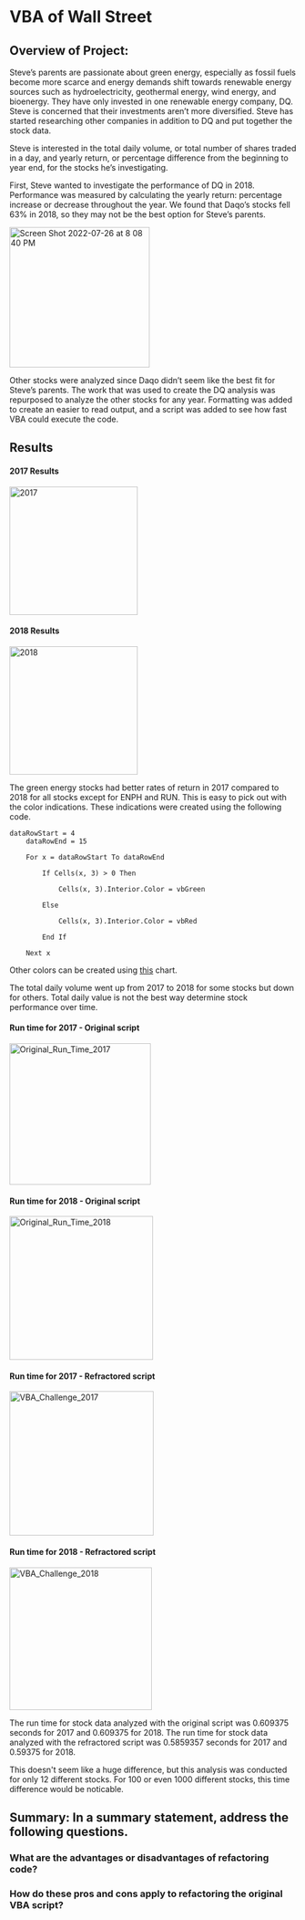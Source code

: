 # VBA of Wall Street

## Overview of Project:
Steve’s parents are passionate about green energy, especially as fossil fuels become more scarce and energy demands shift towards renewable energy sources such as hydroelectricity, geothermal energy, wind energy, and bioenergy. They have only invested in one renewable energy company, DQ. Steve is concerned that their investments aren’t more diversified. Steve has started researching other companies in addition to DQ and put together the stock data.

Steve is interested in the total daily volume, or total number of shares traded in a day, and yearly return, or percentage difference from the beginning to year end, for the stocks he’s investigating.

First, Steve wanted to investigate the performance of DQ in 2018. Performance was measured by calculating the yearly return: percentage increase or decrease throughout the year. We found that Daqo’s stocks fell 63% in 2018, so they may not be the best option for Steve’s parents.

<img width="246" alt="Screen Shot 2022-07-26 at 8 08 40 PM" src="https://user-images.githubusercontent.com/106785377/181145387-7ec55b65-7314-4512-9e56-f0f3d8debfd6.png">

Other stocks were analyzed since Daqo didn’t seem like the best fit for Steve’s parents. The work that was used to create the DQ analysis was repurposed to analyze the other stocks for any year. Formatting was added to create an easier to read output, and a script was added to see how fast VBA could execute the code.



## Results

#### 2017 Results
<img width="225" alt="2017" src="https://user-images.githubusercontent.com/106785377/181146528-f98cf48d-9950-4dfd-920f-aaac6fc06b15.png">

#### 2018 Results
<img width="225" alt="2018" src="https://user-images.githubusercontent.com/106785377/181146540-eeeebc44-f9b8-454c-bf6c-2e14c86ea1b2.png">

The green energy stocks had better rates of return in 2017 compared to 2018 for all stocks except for ENPH and RUN. This is easy to pick out with the color indications. These indications were created using the following code.

```
dataRowStart = 4
    dataRowEnd = 15

    For x = dataRowStart To dataRowEnd
        
        If Cells(x, 3) > 0 Then
            
            Cells(x, 3).Interior.Color = vbGreen
            
        Else
        
            Cells(x, 3).Interior.Color = vbRed
            
        End If
        
    Next x
```

Other colors can be created using [this](https://analysistabs.com/excel-vba/colorindex/) chart.

The total daily volume went up from 2017 to 2018 for some stocks but down for others. Total daily value is not the best way determine stock performance over time.

#### Run time for 2017 - Original script
<img width="248" alt="Original_Run_Time_2017" src="https://user-images.githubusercontent.com/106785377/181150346-dbbf96c2-1c3d-4d6a-bb41-8c7bbe002879.png">

#### Run time for 2018 - Original script
<img width="252" alt="Original_Run_Time_2018" src="https://user-images.githubusercontent.com/106785377/181150348-ae4bb7a0-11b9-44d7-b680-002a2f1ae602.png">

#### Run time for 2017 - Refractored script
<img width="253" alt="VBA_Challenge_2017" src="https://user-images.githubusercontent.com/106785377/181149460-c9ffa17c-150a-4d1b-952c-4cc66890eff1.png">

#### Run time for 2018 - Refractored script
<img width="250" alt="VBA_Challenge_2018" src="https://user-images.githubusercontent.com/106785377/181149472-325260e1-4ccb-4a56-a9c2-10adc3f82137.png">

The run time for stock data analyzed with the original script was 0.609375 seconds for 2017 and 0.609375 for 2018.
The run time for stock data analyzed with the refractored script was 0.5859357 seconds for 2017 and 0.59375 for 2018.

This doesn't seem like a huge difference, but this analysis was conducted for only 12 different stocks. For 100 or even 1000 different stocks, this time difference would be noticable.



## Summary: In a summary statement, address the following questions.


### What are the advantages or disadvantages of refactoring code?


### How do these pros and cons apply to refactoring the original VBA script?

